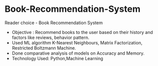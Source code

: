 # Book-Recommendation-System
Reader choice - Book Recommendation System

- Objective : Recommend books to the user based on their history and factors like reviews, behavior pattern.
- Used ML algorithm K-Nearest Neighbours, Matrix Factorization, Restricted Boltzmann Machine.
- Done comparative analysis of models on Accuracy and Memory.
- Technology Used: Python,Machine Learning
